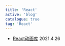 ```yaml
---
title: 'React'
active: 'blog'
catalogue: true
tag: 'React'
---
```


- [React动画库](./libs/gacm) <Tag>2021.4.26</Tag>
